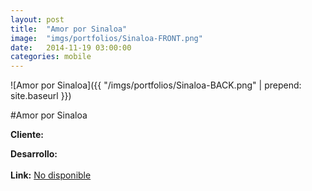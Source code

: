 ```yaml
---
layout:	post
title:	"Amor por Sinaloa"
image:	"imgs/portfolios/Sinaloa-FRONT.png"
date:   2014-11-19 03:00:00
categories: mobile
---
```

![Amor por Sinaloa]({{ "/imgs/portfolios/Sinaloa-BACK.png" | prepend: site.baseurl }})

#Amor por Sinaloa

**Cliente:** 

**Desarrollo:** 
<br><br>
**Link:**
<a class="link" href="" target="blank"> No disponible</a>